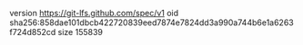 version https://git-lfs.github.com/spec/v1
oid sha256:858dae101dbcb422720839eed7874e7824dd3a990a744b6e1a6263f724d852cd
size 155839
